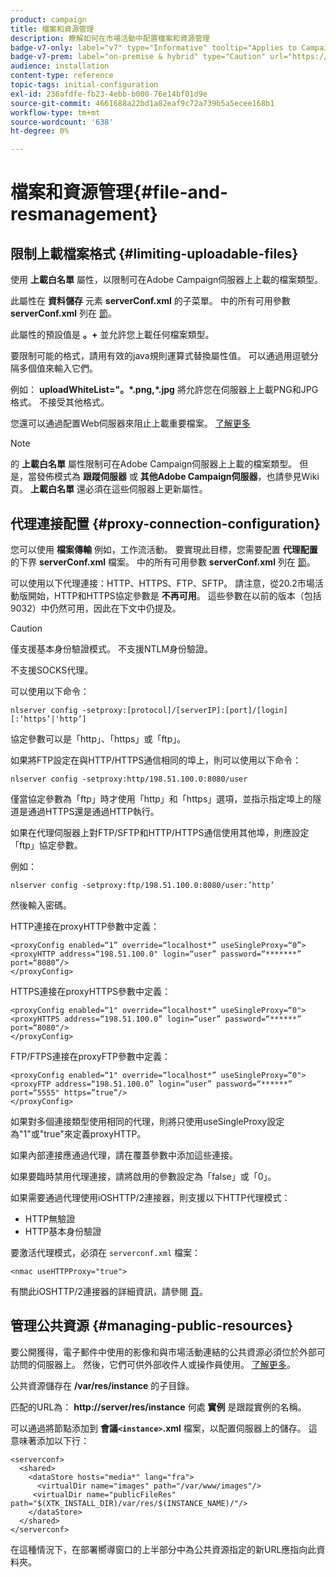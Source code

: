 ```yaml
---
product: campaign
title: 檔案和資源管理
description: 瞭解如何在市場活動中配置檔案和資源管理
badge-v7-only: label="v7" type="Informative" tooltip="Applies to Campaign Classic v7 only"
badge-v7-prem: label="on-premise & hybrid" type="Caution" url="https://experienceleague.adobe.com/docs/campaign-classic/using/installing-campaign-classic/architecture-and-hosting-models/hosting-models-lp/hosting-models.html" tooltip="Applies to on-premise and hybrid deployments only"
audience: installation
content-type: reference
topic-tags: initial-configuration
exl-id: 236afdfe-fb23-4ebb-b000-76e14bf01d9e
source-git-commit: 4661688a22bd1a82eaf9c72a739b5a5ecee168b1
workflow-type: tm+mt
source-wordcount: '638'
ht-degree: 0%

---
```


# 檔案和資源管理{#file-and-resmanagement}



## 限制上載檔案格式 {#limiting-uploadable-files}

使用 **上載白名單** 屬性，以限制可在Adobe Campaign伺服器上上載的檔案類型。

此屬性在 **資料儲存** 元素 **serverConf.xml** 的子菜單。 中的所有可用參數 **serverConf.xml** 列在 [節](../../installation/using/the-server-configuration-file.md)。

此屬性的預設值是 **。+** 並允許您上載任何檔案類型。

要限制可能的格式，請用有效的java規則運算式替換屬性值。 可以通過用逗號分隔多個值來輸入它們。

例如： **uploadWhiteList=&quot;。&#42;.png,&#42;.jpg** 將允許您在伺服器上上載PNG和JPG格式。 不接受其他格式。

您還可以通過配置Web伺服器來阻止上載重要檔案。 [了解更多](web-server-configuration.md)

>[!NOTE]
>
>的 **上載白名單** 屬性限制可在Adobe Campaign伺服器上上載的檔案類型。 但是，當發佈模式為 **跟蹤伺服器** 或 **其他Adobe Campaign伺服器**，也請參見Wiki頁。 **上載白名單** 還必須在這些伺服器上更新屬性。

## 代理連接配置 {#proxy-connection-configuration}

您可以使用 **檔案傳輸** 例如，工作流活動。 要實現此目標，您需要配置 **代理配置** 的下界 **serverConf.xml** 檔案。 中的所有可用參數 **serverConf.xml** 列在 [節](../../installation/using/the-server-configuration-file.md)。

可以使用以下代理連接：HTTP、HTTPS、FTP、SFTP。 請注意，從20.2市場活動版開始，HTTP和HTTPS協定參數是 **不再可用**。 這些參數在以前的版本（包括9032）中仍然可用，因此在下文中仍提及。

>[!CAUTION]
>
>僅支援基本身份驗證模式。 不支援NTLM身份驗證。
>
>不支援SOCKS代理。

可以使用以下命令：

```
nlserver config -setproxy:[protocol]/[serverIP]:[port]/[login][:‘https’|'http’]
```

協定參數可以是「http」、「https」或「ftp」。

如果將FTP設定在與HTTP/HTTPS通信相同的埠上，則可以使用以下命令：

```
nlserver config -setproxy:http/198.51.100.0:8080/user
```

僅當協定參數為「ftp」時才使用「http」和「https」選項，並指示指定埠上的隧道是通過HTTPS還是通過HTTP執行。

如果在代理伺服器上對FTP/SFTP和HTTP/HTTPS通信使用其他埠，則應設定「ftp」協定參數。


例如：

```
nlserver config -setproxy:ftp/198.51.100.0:8080/user:’http’
```

然後輸入密碼。

HTTP連接在proxyHTTP參數中定義：

```
<proxyConfig enabled=“1” override=“localhost*” useSingleProxy=“0”>
<proxyHTTP address=“198.51.100.0" login=“user” password=“*******” port=“8080”/>
</proxyConfig>
```

HTTPS連接在proxyHTTPS參數中定義：

```
<proxyConfig enabled=“1" override=“localhost*” useSingleProxy=“0">
<proxyHTTPS address=“198.51.100.0” login=“user” password=“******” port=“8080"/>
</proxyConfig>
```

FTP/FTPS連接在proxyFTP參數中定義：

```
<proxyConfig enabled=“1" override=“localhost*” useSingleProxy=“0">
<proxyFTP address=“198.51.100.0” login=“user” password=“******” port=“5555" https=”true”/>
</proxyConfig>
```

如果對多個連接類型使用相同的代理，則將只使用useSingleProxy設定為&quot;1&quot;或&quot;true&quot;來定義proxyHTTP。

如果內部連接應通過代理，請在覆蓋參數中添加這些連接。

如果要臨時禁用代理連接，請將啟用的參數設定為「false」或「0」。

如果需要通過代理使用iOSHTTP/2連接器，則支援以下HTTP代理模式：

* HTTP無驗證
* HTTP基本身份驗證

要激活代理模式，必須在 `serverconf.xml` 檔案：

```
<nmac useHTTPProxy="true">
```

有關此iOSHTTP/2連接器的詳細資訊，請參閱 [頁](../../delivery/using/about-mobile-app-channel.md)。

## 管理公共資源 {#managing-public-resources}

要公開獲得，電子郵件中使用的影像和與市場活動連結的公共資源必須位於外部可訪問的伺服器上。 然後，它們可供外部收件人或操作員使用。 [了解更多](../../installation/using/deploying-an-instance.md#managing-public-resources)。

公共資源儲存在 **/var/res/instance** 的子目錄。

匹配的URL為： **http://server/res/instance** 何處 **實例** 是跟蹤實例的名稱。

可以通過將節點添加到 **會議`<instance>`.xml** 檔案，以配置伺服器上的儲存。 這意味著添加以下行：

```
<serverconf>
  <shared>
    <dataStore hosts="media*" lang="fra">
      <virtualDir name="images" path="/var/www/images"/>
     <virtualDir name="publicFileRes" path="$(XTK_INSTALL_DIR)/var/res/$(INSTANCE_NAME)/"/>
    </dataStore>
  </shared>
</serverconf>
```

在這種情況下，在部署嚮導窗口的上半部分中為公共資源指定的新URL應指向此資料夾。
